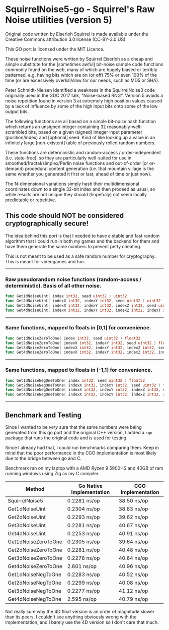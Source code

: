 # SquirrelNoise5-go - Squirrel's Raw Noise utilities (version 5)

Original code written by Eiserloh Squirrel is made available under the Creative Commons attribution 3.0 license (CC-BY-3.0 US)

This GO port is licensed under the MIT Licence.

These noise functions were written by Squirrel Eiserloh as a cheap and simple substitute for the [sometimes awful]
bit-noise sample code functions commonly found on the web, many of which are hugely biased or terribly patterned, e.g.
having bits which are on (or off) 75% or even 100% of the time (or are excessively overkill/slow for our needs, such as
MD5 or SHA).

Peter Schmidt-Nielsen identified a weakness in the SquirrelNoise3 code originally used in the GDC 2017 talk, "Noise-based RNG". 
Version 5 avoids a noise repetition found in version 3 at extremely high position values caused by a lack of influence by some 
of the high input bits onto some of the low output bits.

The following functions are all based on a simple bit-noise hash function which returns an unsigned integer containing
32 reasonably-well-scrambled bits, based on a given (signed) integer input parameter (position/index) and [optional] seed. 
Kind of like looking up a value in an infinitely large [non-existent] table of previously rolled random numbers.

These functions are deterministic and random-access / order-independent (i.e. state-free), so they are particularly
well-suited for use in smoothed/fractal/simplex/Perlin noise functions and out-of-order (or or-demand) procedural
content generation (i.e. that mountain village is the same whether you generated it first or last, ahead of time or just
now).

The N-dimensional variations simply hash their multidimensional coordinates down to a single 32-bit index and then
proceed as usual, so while results are not unique they should
(hopefully) not seem locally predictable or repetitive.

## This code should NOT be considered cryptographically secure!

The idea behind this port is that I needed to have a stable and fast random algorithm that I could run in both my
games and the backend for them and have them generate the same numbers to prevent petty cheating.

This is not meant to be used as a safe random number for cryptography. This is meant for videogames and fun.

---

### Raw pseudorandom noise functions (random-access / deterministic). Basis of all other noise.

```go
func Get1dNoiseUint( index int32, seed uint32 ) uint32
func Get2dNoiseUint( indexX int32, indexY int32, seed uint32 ) uint32
func Get3dNoiseUint( indexX int32, indexY int32, indexZ int32, seed uint32 ) uint32
func Get4dNoiseUint( indexX int32, indexY int32, indexZ int32, indexT int32, seed uint32 ) uint32
```

---

### Same functions, mapped to floats in [0,1] for convenience.

```go
func Get1dNoiseZeroToOne( index int32, seed uint32 ) float32
func Get2dNoiseZeroToOne( indexX int32, indexY int32, seed uint32 ) float32
func Get3dNoiseZeroToOne( indexX int32, indexY int32, indexZ int32, seed uint32 ) float32
func Get4dNoiseZeroToOne( indexX int32, indexY int32, indexZ int32, indexT int32, seed uint32 ) float32
```

---

### Same functions, mapped to floats in [-1,1] for convenience.

```go
func Get1dNoiseNegOneToOne( index int32, seed uint32 ) float32
func Get2dNoiseNegOneToOne( indexX int32, indexY int32, seed uint32 ) float32
func Get3dNoiseNegOneToOne( indexX int32, indexY int32, indexZ int32, seed uint32 ) float32
func Get4dNoiseNegOneToOne( indexX int32, indexY int32, indexZ int32, indexT int32, seed uint32 ) float32
```

---

## Benchmark and Testing
Since I wanted to be _very_ sure that the same numbers were being generated from this go port and the original C++ 
version, I added a `cgo` package that runs the original code and is used for testing.

Since I already had that, I could run benchmarks comparing them. Keep in mind that the poor performance in the CGO 
implementation is most likely due to the bridge between go and C.

Benchmark ran on my laptop with a AMD Ryzen 9 5900HS and 40GB of ram running windows using Zig as my C compiler.

| Method              | Go Native Implementation | CGO Implementation |
|---------------------|--------------------------|--------------------|
| SquirrelNoise5      | 0.2281 ns/op             | 38.50 ns/op        |
| Get1dNoiseUint      | 0.2304 ns/op             | 38.83 ns/op        |
| Get2dNoiseUint      | 0.2293 ns/op             | 39.62 ns/op        |
| Get3dNoiseUint      | 0.2281 ns/op             | 40.67 ns/op        |
| Get4dNoiseUint      | 0.2253 ns/op             | 40.91 ns/op        |
| Get1dNoiseZeroToOne | 0.2305 ns/op             | 39.64 ns/op        |
| Get2dNoiseZeroToOne | 0.2281 ns/op             | 40.48 ns/op        |
| Get3dNoiseZeroToOne | 0.2278 ns/op             | 40.64 ns/op        |
| Get4dNoiseZeroToOne | 2.601 ns/op              | 40.96 ns/op        |
| Get1dNoiseNegToOne  | 0.2283 ns/op             | 40.52 ns/op        |
| Get2dNoiseNegToOne  | 0.2299 ns/op             | 40.08 ns/op        |
| Get3dNoiseNegToOne  | 0.2277 ns/op             | 41.12 ns/op        |
| Get4dNoiseNegToOne  | 2.595 ns/op              | 40.79 ns/op        |

Not really sure why the 4D float version is an order of magnitude slower than its peers. 
I couldn't see anything obviously wrong with the implementation, and I barely use the 4D version so I don't care that much.